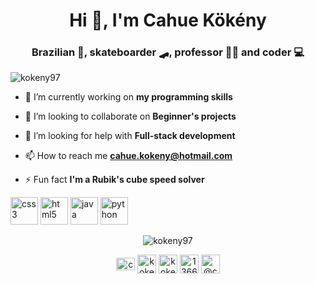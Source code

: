 <h1 align="center">Hi 👋, I'm Cahue Kökény</h1>
<h3 align="center">Brazilian 💚, skateboarder 🛹, professor 👨‍🏫  and coder 💻</h3>
<p align="left"> <img src="https://komarev.com/ghpvc/?username=kokeny97" alt="kokeny97" /> </p>

- 🔭 I’m currently working on **my programming skills**

- 👯 I’m looking to collaborate on **Beginner's projects**

- 🤔 I’m looking for help with **Full-stack development**

- 📫 How to reach me **cahue.kokeny@hotmail.com**

- ⚡ Fun fact **I'm a Rubik's cube speed solver**

<p align="left"><img src="https://devicons.github.io/devicon/devicon.git/icons/css3/css3-original-wordmark.svg" alt="css3" width="44" height="44"/> <img 
src="https://devicons.github.io/devicon/devicon.git/icons/html5/html5-original-wordmark.svg" alt="html5" width="44" height="44"/> <img 
src="https://devicons.github.io/devicon/devicon.git/icons/java/java-original-wordmark.svg" alt="java" width="44" height="44"/> <img 
src="https://devicons.github.io/devicon/devicon.git/icons/python/python-original-wordmark.svg" alt="python" width="44" height="44"/></p>
<p align="center"> <img src="https://github-readme-stats.vercel.app/api?username=kokeny97&show_icons=true" alt="kokeny97" /> </p>

<p align="center">
<a href="https://linkedin.com/in/cahuekokeny" target="blank"><img align="center" src="https://cdn.jsdelivr.net/npm/simple-icons@3.0.1/icons/linkedin.svg" alt="cahuekokeny" height="20" width="30" /></a>
<a href="https://dev.to/kokeny97" target="blank"><img align="center" src="https://cdn.jsdelivr.net/npm/simple-icons@3.0.1/icons/dev-dot-to.svg" alt="kokeny97" height="30" width="30" /></a>
<a href="https://codepen.io/kokeny97" target="blank"><img align="center" src="https://cdn.jsdelivr.net/npm/simple-icons@3.0.1/icons/codepen.svg" alt="kokeny97" height="30" width="30" /></a>
<a href="https://stackoverflow.com/users/13667457" target="blank"><img align="center" src="https://cdn.jsdelivr.net/npm/simple-icons@3.0.1/icons/stackoverflow.svg" alt="13667457" height="30" width="30" /></a>
<a href="https://medium.com/@cahue.kokeny1" target="blank"><img align="center" src="https://cdn.jsdelivr.net/npm/simple-icons@3.0.1/icons/medium.svg" alt="@cahue.kokeny1" height="30" width="30" /></a>
</p>
